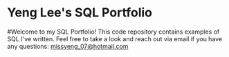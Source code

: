 # Yeng Lee's SQL Portfolio

#Welcome to my SQL Portfolio! This code repository contains examples of SQL I've written. Feel free to take a look and reach out via email if you have any questions: missyeng_07@hotmail.com
